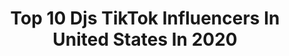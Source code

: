 ---
title: Top 10 Djs TikTok Influencers In United States In 2020
description: >-
  Find top djs TikTok influencers in United States in 2020. Most popular hashtags: #fyp #foryou #duet #foryoupage.
platform: TikTok
hits: 83
text_top: Discover the best TikTok profiles on inBeat.
text_bottom: Our search engine has 83 TikTok influencers like this in United States for you to connect with.
profiles:
  - username: "99goonsquad"
    fullname: >-
      99GOONSQUAD
    bio: >-
      TWINS! Djs/Music producers NEW REMIX⬇️
    location: "United States"
    followers: 4300000
    engagement: 1889
    commentsToLikes: 0.021721
    id: ck8km1f8o6i5e0j78n5vraybm
    verified: true
    hashtags: "#atvsnextinfluencer, #pranks, #duet"
  - username: "danielstewart17"
    fullname: >-
      Daniel Stewart (DJ)
    bio: >-
      Siberian husky 🐶 Snapchat: djstewa Free @_itsnate😢✊
    location: "United States"
    followers: 259600
    engagement: 1653
    commentsToLikes: 0.000000
    id: ck94hgr1cjn750j7888w7in3p
    verified: false
    hashtags: "#fyp, #foryou, #cute, #funny"
  - username: "djzetaofficial"
    fullname: >-
      DJ ZETA OFFICIAL
    bio: >-
      DJs | Twins | Texas | Regios ⛰
    location: "United States"
    followers: 185300
    engagement: 748
    commentsToLikes: 0.005566
    id: ck9r4q7r3wa8m0j785exp8i93
    verified: false
    hashtags: "#funny, #quincea, #cowboys, #djzeta"
  - username: "d.j.smith"
    fullname: >-
      D.j. Smith
    bio: >-
      uhhh, hey there friend. ig: djsmith14
    location: "United States"
    followers: 23400
    engagement: 746
    commentsToLikes: 0.020708
    id: ckbfemz208ryp0j23vc62fcsz
    verified: false
    hashtags: "#foryou, #comedy, #fyp, #longface"
  - username: "pigcandy72"
    fullname: >-
      pigcandy72
    bio: >-
      GoOd......VibEs! LIFE is short .....LAUGH #loyaltyfambam #pingpongttf
    location: "United States"
    followers: 4762
    engagement: 5836
    commentsToLikes: 0.930221
    id: cka9puvhe7b690i78tkin9kg2
    verified: false
    hashtags: "#comed, #loyaltyfambam, #foryourpage, #djsfamspreadinglove"
  - username: "denahxoxo"
    fullname: >-
      Denah Douglas
    bio: >-
      TTW@kentuckylady82#TheStormTroopers#Hiddengems💎#LHBK#Theforgottenppl#Thabaddest
    location: "United States"
    followers: 6431
    engagement: 3869
    commentsToLikes: 0.474117
    id: ckacuz81alaz80i78nzhstkqg
    verified: false
    hashtags: "#smokessquad, #lhbk, #thestormtroopers, #thabaddest"
  - username: "maxineboltonflynn"
    fullname: >-
      Maxine Bolton Flynn
    bio: >-
      enjoying life and making videos
    location: "United States"
    followers: 3431
    engagement: 1978
    commentsToLikes: 0.395604
    id: ck9slbvu7d4nv0j782qyokyx1
    verified: false
    hashtags: "#duet, #mommaandrebelsfam, #classycats, #djswolves"
  - username: "montanalady406"
    fullname: >-
      Katie
    bio: >-
      18+ Duets welcome SingleMom/Grandma
    location: "United States"
    followers: 5705
    engagement: 1259
    commentsToLikes: 0.088936
    id: ckb9ievi48swl0j23pe44rp89
    verified: false
    hashtags: "#djsfamspeadinglove, #fyp, #over40mom, #foryou"
  - username: "badboombox"
    fullname: >-
      Bad Boombox
    bio: >-
      I’m not Carl Cox stop asking! 🎧soundcloud/spotify: Bad Boombox music & links👇
    location: "United States"
    followers: 52400
    engagement: 1054
    commentsToLikes: 0.021310
    id: ckc8ag1tn774f0j23b0f82or5
    verified: false
    hashtags: "#rave, #ableton, #badboombox, #technomusic"
  - username: "djsmallz732"
    fullname: >-
      DJ Smallz 732
    bio: >-
      CLUB 🐐 || PRODUCER || DJ || OVER 100+ MILLION PLAYS WORLD WIDE 🌏 || IG ⬆️
    location: "United States"
    followers: 40500
    engagement: 1128
    commentsToLikes: 0.031859
    id: ckdnu2b4dmjqr0j23nqmnojnw
    verified: false
    hashtags: "#flstudio, #chicagofreestyle, #viral, #djsmallz732"
---